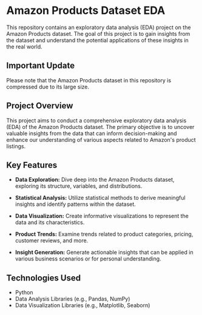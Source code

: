 # Amazon Products Dataset EDA

This repository contains an exploratory data analysis (EDA) project on the Amazon Products dataset. The goal of this project is to gain insights from the dataset and understand the potential applications of these insights in the real world.

## Important Update

Please note that the Amazon Products dataset in this repository is compressed due to its large size.

## Project Overview

This project aims to conduct a comprehensive exploratory data analysis (EDA) of the Amazon Products dataset. The primary objective is to uncover valuable insights from the data that can inform decision-making and enhance our understanding of various aspects related to Amazon's product listings.

## Key Features

- **Data Exploration:** Dive deep into the Amazon Products dataset, exploring its structure, variables, and distributions.

- **Statistical Analysis:** Utilize statistical methods to derive meaningful insights and identify patterns within the dataset.

- **Data Visualization:** Create informative visualizations to represent the data and its characteristics.

- **Product Trends:** Examine trends related to product categories, pricing, customer reviews, and more.

- **Insight Generation:** Generate actionable insights that can be applied in various business scenarios or for personal understanding.

## Technologies Used

- Python
- Data Analysis Libraries (e.g., Pandas, NumPy)
- Data Visualization Libraries (e.g., Matplotlib, Seaborn)


